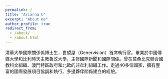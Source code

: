 ```yaml
---
permalink: /
title: "Arianna U"
excerpt: "About me"
author_profile: true
redirect_from: 
  - /about/
  - /about.html
---
```


清華大學國際關係係博士生，世望屋（Genervision）首席執行官。畢業於中國傳媒大學和比利時天主教魯汶大學，主修國際新聞和國際關係。曾在莫桑比克聯合國教科文組織、澳門特區政府和北歐的非牟利組織工作。走過40多個國家，擁有豐富的國際發展項目協調和執行、多邊夥伴關係建立的經驗。
